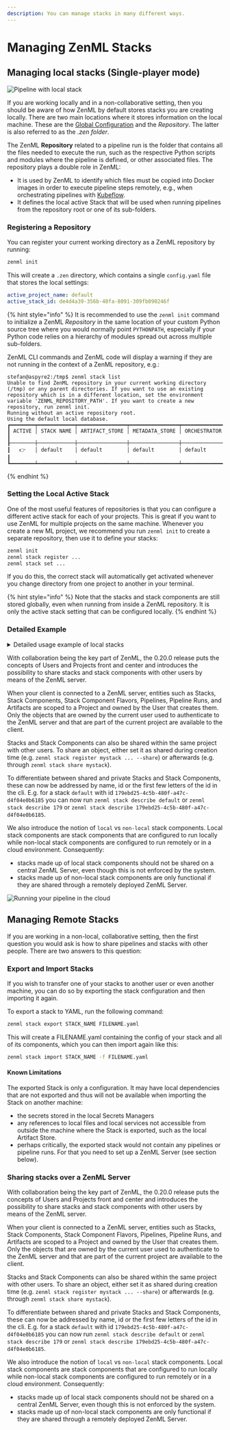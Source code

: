 ```yaml
---
description: You can manage stacks in many different ways.
---
```


# Managing ZenML Stacks

## Managing local stacks (Single-player mode)

![Pipeline with local stack](../../assets/core_concepts/02_pipeline_local_stack.png)

If you are working locally and in a non-collaborative setting, then you should be
aware of how ZenML by default stores stacks you are creating locally.
There are two main locations where it stores information on the local machine.
These are the [Global Configuration](../../guidelines/global-config.md) and the 
_Repository_. The latter is also referred to as the _.zen folder_.

The ZenML **Repository** related to a pipeline run is the folder that contains 
all the files needed to execute the run, such as the respective Python scripts
and modules where the pipeline is defined, or other associated files.
The repository plays a double role in ZenML:

* It is used by ZenML to identify which files must be copied into Docker images 
in order to execute pipeline steps remotely, e.g., when orchestrating pipelines
with [Kubeflow](../../component-gallery/orchestrators/kubeflow.md).
* It defines the local active Stack that will be used when running
pipelines from the repository root or one of its sub-folders.

### Registering a Repository

You can register your current working directory as a ZenML
repository by running:

```bash
zenml init
```

This will create a `.zen` directory, which contains a single
`config.yaml` file that stores the local settings:

```yaml
active_project_name: default
active_stack_id: de4d4a39-356b-48fa-8091-309fb090246f
```

{% hint style="info" %}
It is recommended to use the `zenml init` command to initialize a ZenML
_Repository_ in the same location of your custom Python source tree where you
would normally point `PYTHONPATH`, especially if your Python code relies on a
hierarchy of modules spread out across multiple sub-folders.

ZenML CLI commands and ZenML code will display a warning if they are not running
in the context of a ZenML repository, e.g.:

```shell
stefan@aspyre2:/tmp$ zenml stack list
Unable to find ZenML repository in your current working directory (/tmp) or any parent directories. If you want to use an existing repository which is in a different location, set the environment variable 'ZENML_REPOSITORY_PATH'. If you want to create a new repository, run zenml init.
Running without an active repository root.
Using the default local database.
┏━━━━━━━━┯━━━━━━━━━━━━┯━━━━━━━━━━━━━━━━┯━━━━━━━━━━━━━━━━┯━━━━━━━━━━━━━━┓
┃ ACTIVE │ STACK NAME │ ARTIFACT_STORE │ METADATA_STORE │ ORCHESTRATOR ┃
┠────────┼────────────┼────────────────┼────────────────┼──────────────┨
┃   👉   │ default    │ default        │ default        │ default      ┃
┗━━━━━━━━┷━━━━━━━━━━━━┷━━━━━━━━━━━━━━━━┷━━━━━━━━━━━━━━━━┷━━━━━━━━━━━━━━┛
```
{% endhint %}

### Setting the Local Active Stack

One of the most useful features of repositories is that you can configure a
different active stack for each of your projects. This is great if
you want to use ZenML for multiple projects on the same machine. Whenever you
create a new ML project, we recommend you run `zenml init` to create a separate
repository, then use it to define your stacks:

```bash
zenml init
zenml stack register ...
zenml stack set ...
```

If you do this, the correct stack will automatically get activated
whenever you change directory from one project to another in your terminal.

{% hint style="info" %}
Note that the stacks and stack components are still stored globally, even when
running from inside a ZenML repository. It is only the active stack setting
that can be configured locally.
{% endhint %}

### Detailed Example

<details>
<summary>Detailed usage example of local stacks</summary>

The following example shows how the active stack can be configured locally for a
project without impacting the global settings:

```
/tmp/zenml$ zenml stack list
Unable to find ZenML repository in your current working directory (/tmp/zenml)
or any parent directories. If you want to use an existing repository which is in
a different location, set the environment variable 'ZENML_REPOSITORY_PATH'. If
you want to create a new repository, run zenml init.
Running without an active repository root.
Using the default local database.
┏━━━━━━━━┯━━━━━━━━━━━━┯━━━━━━━━━━━━━━━━┯━━━━━━━━━━━━━━━━┯━━━━━━━━━━━━━━┓
┃ ACTIVE │ STACK NAME │ ARTIFACT_STORE │ METADATA_STORE │ ORCHESTRATOR ┃
┠────────┼────────────┼────────────────┼────────────────┼──────────────┨
┃   👉   │ default    │ default        │ default        │ default      ┃
┠────────┼────────────┼────────────────┼────────────────┼──────────────┨
┃        │ zenml      │ default        │ default        │ default      ┃
┗━━━━━━━━┷━━━━━━━━━━━━┷━━━━━━━━━━━━━━━━┷━━━━━━━━━━━━━━━━┷━━━━━━━━━━━━━━┛

/tmp/zenml$ zenml init
ZenML repository initialized at /tmp/zenml.
The local active stack was initialized to 'default'. This local configuration will
only take effect when you're running ZenML from the initialized repository root,
or from a subdirectory.


$ zenml stack list
Using the default local database.
┏━━━━━━━━┯━━━━━━━━━━━━┯━━━━━━━━━━━━━━━━┯━━━━━━━━━━━━━━━━┯━━━━━━━━━━━━━━┓
┃ ACTIVE │ STACK NAME │ ARTIFACT_STORE │ METADATA_STORE │ ORCHESTRATOR ┃
┠────────┼────────────┼────────────────┼────────────────┼──────────────┨
┃   👉   │ default    │ default        │ default        │ default      ┃
┠────────┼────────────┼────────────────┼────────────────┼──────────────┨
┃        │ zenml      │ default        │ default        │ default      ┃
┗━━━━━━━━┷━━━━━━━━━━━━┷━━━━━━━━━━━━━━━━┷━━━━━━━━━━━━━━━━┷━━━━━━━━━━━━━━┛

/tmp/zenml$ zenml stack set zenml
Using the default local database.
Active repository stack set to: 'zenml'

/tmp/zenml$ zenml stack list
Using the default local database.
┏━━━━━━━━┯━━━━━━━━━━━━┯━━━━━━━━━━━━━━━━┯━━━━━━━━━━━━━━━━┯━━━━━━━━━━━━━━┓
┃ ACTIVE │ STACK NAME │ ARTIFACT_STORE │ METADATA_STORE │ ORCHESTRATOR ┃
┠────────┼────────────┼────────────────┼────────────────┼──────────────┨
┃        │ default    │ default        │ default        │ default      ┃
┠────────┼────────────┼────────────────┼────────────────┼──────────────┨
┃   👉   │ zenml      │ default        │ default        │ default      ┃
┗━━━━━━━━┷━━━━━━━━━━━━┷━━━━━━━━━━━━━━━━┷━━━━━━━━━━━━━━━━┷━━━━━━━━━━━━━━┛

/tmp/zenml$ cd ..
/tmp$ zenml stack list
Unable to find ZenML repository in your current working directory (/tmp) or any
parent directories. If you want to use an existing repository which is in a
different location, set the environment variable 'ZENML_REPOSITORY_PATH'. If you
want to create a new repository, run zenml init.
Running without an active repository root.
Using the default local database.
┏━━━━━━━━┯━━━━━━━━━━━━┯━━━━━━━━━━━━━━━━┯━━━━━━━━━━━━━━━━┯━━━━━━━━━━━━━━┓
┃ ACTIVE │ STACK NAME │ ARTIFACT_STORE │ METADATA_STORE │ ORCHESTRATOR ┃
┠────────┼────────────┼────────────────┼────────────────┼──────────────┨
┃   👉   │ default    │ default        │ default        │ default      ┃
┠────────┼────────────┼────────────────┼────────────────┼──────────────┨
┃        │ zenml      │ default        │ default        │ default      ┃
┗━━━━━━━━┷━━━━━━━━━━━━┷━━━━━━━━━━━━━━━━┷━━━━━━━━━━━━━━━━┷━━━━━━━━━━━━━━┛
```

</details>

With collaboration being the key part of ZenML, the 0.20.0 release puts the
concepts of Users and Projects front and center and introduces
the possibility to share stacks and stack components with other users by
means of the ZenML server.

When your client is connected to a ZenML server, entities such as Stacks, Stack
Components, Stack Component Flavors, Pipelines, Pipeline Runs, and Artifacts are
scoped to a Project and owned by the User that creates them. Only the objects
that are owned by the current user used to authenticate to the ZenML server and
that are part of the current project are available to the client.

Stacks and Stack Components can also be shared within the same project with
other users. To share an object, either set it as shared during creation time
(e.g. `zenml stack register mystack ... --share`) or afterwards (e.g. through
`zenml stack share mystack`).

To differentiate between shared and private Stacks and Stack Components, these
can now be addressed by name, id or the first few letters of the id in the cli.
E.g. for a stack `default` with id `179ebd25-4c5b-480f-a47c-d4f04e0b6185` you
can now run `zenml stack describe default` or `zenml stack describe 179` or
`zenml stack describe 179ebd25-4c5b-480f-a47c-d4f04e0b6185`.

We also introduce the notion of `local` vs `non-local` stack components. Local
stack components are stack components that are configured to run locally while
non-local stack components are configured to run remotely or in a cloud
environment. Consequently:

* stacks made up of local stack components should not be shared on a central
ZenML Server, even though this is not enforced by the system.
* stacks made up of non-local stack components are only functional if they
are shared through a remotely deployed ZenML Server.


![Running your pipeline in the cloud](../../assets/core_concepts/03_multi_stack.png)

## Managing Remote Stacks

If you are working in a non-local, collaborative setting, then the first
question you would ask is how to share pipelines and stacks with other 
people. There are two answers to this question:

### Export and Import Stacks

If you wish to transfer one of your stacks to another user or even another
machine, you can do so by exporting the stack configuration and then importing
it again.

To export a stack to YAML, run the following command:

```bash
zenml stack export STACK_NAME FILENAME.yaml
```

This will create a FILENAME.yaml containing the config of your stack and all
of its components, which you can then import again like this:

```bash
zenml stack import STACK_NAME -f FILENAME.yaml
```

#### Known Limitations

The exported Stack is only a configuration. It may have local dependencies
that are not exported and thus will not be available when importing the Stack
on another machine:

* the secrets stored in the local Secrets Managers
* any references to local files and local services not accessible from outside
the machine where the Stack is exported, such as the local Artifact Store.
* perhaps critically, the exported stack would not contain any pipelines or
pipeline runs. For that you need to set up a ZenML Server (see section below).

### Sharing stacks over a ZenML Server

With collaboration being the key part of ZenML, the 0.20.0 release puts the
concepts of Users and Projects front and center and introduces
the possibility to share stacks and stack components with other users by
means of the ZenML server.

When your client is connected to a ZenML server, entities such as Stacks, Stack
Components, Stack Component Flavors, Pipelines, Pipeline Runs, and Artifacts are
scoped to a Project and owned by the User that creates them. Only the objects
that are owned by the current user used to authenticate to the ZenML server and
that are part of the current project are available to the client.

Stacks and Stack Components can also be shared within the same project with
other users. To share an object, either set it as shared during creation time
(e.g. `zenml stack register mystack ... --share`) or afterwards (e.g. through
`zenml stack share mystack`).

To differentiate between shared and private Stacks and Stack Components, these
can now be addressed by name, id or the first few letters of the id in the cli.
E.g. for a stack `default` with id `179ebd25-4c5b-480f-a47c-d4f04e0b6185` you
can now run `zenml stack describe default` or `zenml stack describe 179` or
`zenml stack describe 179ebd25-4c5b-480f-a47c-d4f04e0b6185`.

We also introduce the notion of `local` vs `non-local` stack components. Local
stack components are stack components that are configured to run locally while
non-local stack components are configured to run remotely or in a cloud
environment. Consequently:

* stacks made up of local stack components should not be shared on a central
ZenML Server, even though this is not enforced by the system.
* stacks made up of non-local stack components are only functional if they
are shared through a remotely deployed ZenML Server.